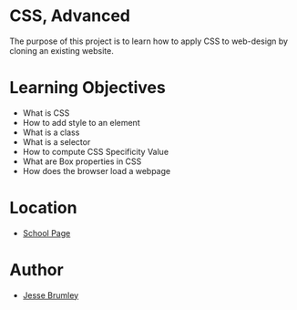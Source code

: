 # CSS, Advanced
The purpose of this project is to learn how to apply CSS to web-design by cloning an existing website.

# Learning Objectives
* What is CSS
* How to add style to an element
* What is a class
* What is a selector
* How to compute CSS Specificity Value
* What are Box properties in CSS
* How does the browser load a webpage

# Location
* [School Page](https://jessebrumley.github.io/atlas-web-development/css_advanced/)

# Author
* [Jesse Brumley](https://jessebrumley.github.io/)
